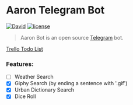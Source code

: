 # Aaron Telegram Bot
[![David](https://img.shields.io/david/KierenBP/dixon-telegram.svg)]()
[![license](https://img.shields.io/github/license/KierenBP/dixon-telegram.svg)]()

> Aaron Bot is an open source [Telegram](http://telegram.org) bot.

[Trello Todo List](https://trello.com/b/msinP5Qy)
### Features:
* [ ] Weather Search
* [x] Giphy Search (by ending a sentence with '.gif')
* [x] Urban Dictionary Search
* [x] Dice Roll
